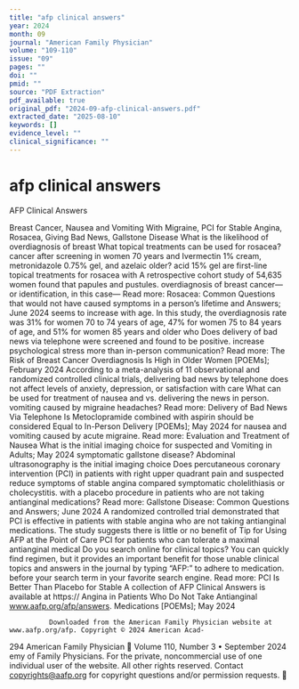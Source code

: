```yaml
---
title: "afp clinical answers"
year: 2024
month: 09
journal: "American Family Physician"
volume: "109-110"
issue: "09"
pages: ""
doi: ""
pmid: ""
source: "PDF Extraction"
pdf_available: true
original_pdf: "2024-09-afp-clinical-answers.pdf"
extracted_date: "2025-08-10"
keywords: []
evidence_level: ""
clinical_significance: ""
---
```


# afp clinical answers

AFP Clinical Answers

Breast Cancer, Nausea and Vomiting With Migraine, PCI for
Stable Angina, Rosacea, Giving Bad News, Gallstone Disease
What is the likelihood of overdiagnosis of breast                        What topical treatments can be used for rosacea?
cancer after screening in women 70 years and                             Ivermectin 1% cream, metronidazole 0.75% gel, and azelaic
older?                                                                   acid 15% gel are first-line topical treatments for rosacea with
A retrospective cohort study of 54,635 women found that                  papules and pustules.
overdiagnosis of breast cancer—or identification, in this case—          Read more: Rosacea: Common Questions
that would not have caused symptoms in a person’s lifetime               and Answers; June 2024
seems to increase with age. In this study, the overdiagnosis rate
was 31% for women 70 to 74 years of age, 47% for women 75 to
84 years of age, and 51% for women 85 years and older who                Does delivery of bad news via telephone
were screened and found to be positive.                                  increase psychological stress more than
                                                                         in-person communication?
Read more: The Risk of Breast Cancer Overdiagnosis
Is High in Older Women [POEMs]; February 2024                            According to a meta-analysis of 11 observational and randomized
                                                                         controlled clinical trials, delivering bad news by telephone does
                                                                         not affect levels of anxiety, depression, or satisfaction with care
What can be used for treatment of nausea and
                                                                         vs. delivering the news in person.
vomiting caused by migraine headaches?
                                                                         Read more: Delivery of Bad News Via Telephone Is
Metoclopramide combined with aspirin should be considered                Equal to In-Person Delivery [POEMs]; May 2024
for nausea and vomiting caused by acute migraine.
Read more: Evaluation and Treatment of Nausea
                                                                         What is the initial imaging choice for suspected
and Vomiting in Adults; May 2024
                                                                         symptomatic gallstone disease?
                                                                         Abdominal ultrasonography is the initial imaging choice
Does percutaneous coronary intervention (PCI)
                                                                         in patients with right upper quadrant pain and suspected
reduce symptoms of stable angina compared                                symptomatic cholelithiasis or cholecystitis.
with a placebo procedure in patients who are
not taking antianginal medications?                                      Read more: Gallstone Disease:
                                                                         Common Questions and Answers; June 2024
A randomized controlled trial demonstrated that PCI is effective
in patients with stable angina who are not taking antianginal
medications. The study suggests there is little or no benefit of           Tip for Using AFP at the Point of Care
PCI for patients who can tolerate a maximal antianginal medical
                                                                           Do you search online for clinical topics? You can quickly find
regimen, but it provides an important benefit for those unable
                                                                           clinical topics and answers in the journal by typing “AFP:”
to adhere to medication.
                                                                           before your search term in your favorite search engine.
Read more: PCI Is Better Than Placebo for Stable                           A collection of AFP Clinical Answers is available at https://
Angina in Patients Who Do Not Take Antianginal                             www.aafp.org/afp/answers.
Medications [POEMs]; May 2024




              Downloaded from the American Family Physician website at www.aafp.org/afp. Copyright © 2024 American Acad-
294 American Family Physician	                                                                         Volume 110, Number 3 • September 2024
               emy of Family Physicians. For the private, noncommercial use of one individual user of the website. All other rights
                           reserved. Contact copyrights@aafp.org for copyright questions and/or permission requests.
